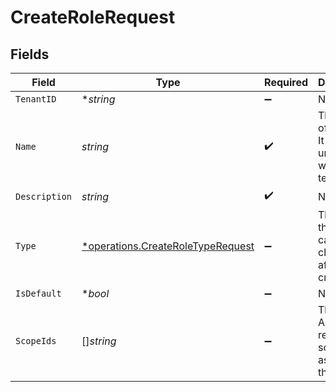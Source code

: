 # CreateRoleRequest


## Fields

| Field                                                                                 | Type                                                                                  | Required                                                                              | Description                                                                           |
| ------------------------------------------------------------------------------------- | ------------------------------------------------------------------------------------- | ------------------------------------------------------------------------------------- | ------------------------------------------------------------------------------------- |
| `TenantID`                                                                            | **string*                                                                             | :heavy_minus_sign:                                                                    | N/A                                                                                   |
| `Name`                                                                                | *string*                                                                              | :heavy_check_mark:                                                                    | The name of the role. It should be unique within the tenant.                          |
| `Description`                                                                         | *string*                                                                              | :heavy_check_mark:                                                                    | N/A                                                                                   |
| `Type`                                                                                | [*operations.CreateRoleTypeRequest](../../models/operations/createroletyperequest.md) | :heavy_minus_sign:                                                                    | The type of the role. It cannot be changed after creation.                            |
| `IsDefault`                                                                           | **bool*                                                                               | :heavy_minus_sign:                                                                    | N/A                                                                                   |
| `ScopeIds`                                                                            | []*string*                                                                            | :heavy_minus_sign:                                                                    | The initial API resource scopes assigned to the role.                                 |